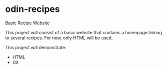 # odin-recipes

Basic Recipe Website

This project will consist of a basic website that contains a homepage linking to several recipes.
For now, only HTML will be used.

This project will demonstrate:
- HTML
- Git